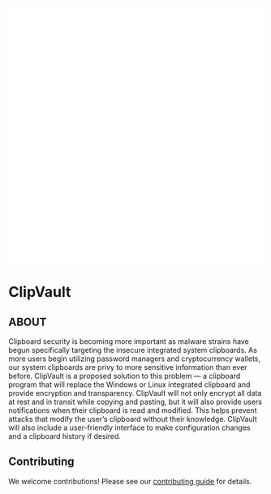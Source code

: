 ![ClipVault Logo](frontend/logo.png)

# ClipVault

## ABOUT

Clipboard security is becoming more important as malware strains have begun specifically targeting the insecure integrated system clipboards. As more users begin utilizing password managers and cryptocurrency wallets, our system clipboards are privy to more sensitive information than ever before. ClipVault is a proposed solution to this problem — a clipboard program that will replace the Windows or Linux integrated clipboard and provide encryption and transparency. ClipVault will not only encrypt all data at rest and in transit while copying and pasting, but it will also provide users notifications when their clipboard is read and modified. This helps prevent attacks that modify the user’s clipboard without their knowledge. ClipVault will also include a user-friendly interface to make configuration changes and a clipboard history if desired.

## Contributing

We welcome contributions! Please see our [contributing guide](docs/CONTRIBUTING.md) for details.
